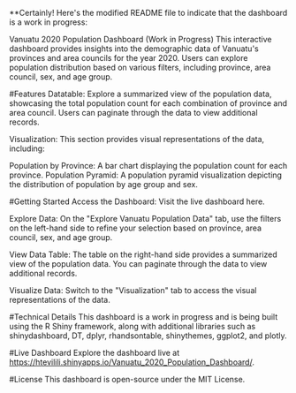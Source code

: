 
**Certainly! Here's the modified README file to indicate that the dashboard is a work in progress:

Vanuatu 2020 Population Dashboard (Work in Progress)
This interactive dashboard provides insights into the demographic data of Vanuatu's provinces and area councils for the year 2020. Users can explore population distribution based on various filters, including province, area council, sex, and age group.

#Features
Datatable: Explore a summarized view of the population data, showcasing the total population count for each combination of province and area council. Users can paginate through the data to view additional records.

Visualization: This section provides visual representations of the data, including:

Population by Province: A bar chart displaying the population count for each province.
Population Pyramid: A population pyramid visualization depicting the distribution of population by age group and sex.

#Getting Started
Access the Dashboard: Visit the live dashboard here.

Explore Data: On the "Explore Vanuatu Population Data" tab, use the filters on the left-hand side to refine your selection based on province, area council, sex, and age group.

View Data Table: The table on the right-hand side provides a summarized view of the population data. You can paginate through the data to view additional records.

Visualize Data: Switch to the "Visualization" tab to access the visual representations of the data.

#Technical Details
This dashboard is a work in progress and is being built using the R Shiny framework, along with additional libraries such as shinydashboard, DT, dplyr, rhandsontable, shinythemes, ggplot2, and plotly.

#Live Dashboard
Explore the dashboard live at https://htevilili.shinyapps.io/Vanuatu_2020_Population_Dashboard/.

#License
This dashboard is open-source under the MIT License.
